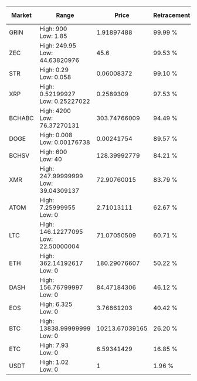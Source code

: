 | Market | Range | Price| Retracement | Doubles to 50% |
| --- | --- | --- | --- | --- |
| GRIN | High: 900<br />Low: 1.85 | 1.91897488 | 99.99 % | 234.98 |
| ZEC | High: 249.95<br />Low: 44.63820976 | 45.6 | 99.53 % | 3.23 |
| STR | High: 0.29<br />Low: 0.058 | 0.06008372 | 99.10 % | 2.90 |
| XRP | High: 0.52199927<br />Low: 0.25227022 | 0.2589309 | 97.53 % | 1.50 |
| BCHABC | High: 4200<br />Low: 76.37270131 | 303.74766009 | 94.49 % | 7.04 |
| DOGE | High: 0.008<br />Low: 0.00176738 | 0.00241754 | 89.57 % | 2.02 |
| BCHSV | High: 600<br />Low: 40 | 128.39992779 | 84.21 % | 2.49 |
| XMR | High: 247.99999999<br />Low: 39.04309137 | 72.90760015 | 83.79 % | 1.97 |
| ATOM | High: 7.25999955<br />Low: 0 | 2.71013111 | 62.67 % | 1.34 |
| LTC | High: 146.12277095<br />Low: 22.50000004 | 71.07050509 | 60.71 % | 1.19 |
| ETH | High: 362.14192617<br />Low: 0 | 180.29076607 | 50.22 % | 1.00 |
| DASH | High: 156.76799997<br />Low: 0 | 84.47184306 | 46.12 % | 0.00 |
| EOS | High: 6.325<br />Low: 0 | 3.76861203 | 40.42 % | 0.00 |
| BTC | High: 13838.99999999<br />Low: 0 | 10213.67039165 | 26.20 % | 0.00 |
| ETC | High: 7.93<br />Low: 0 | 6.59341429 | 16.85 % | 0.00 |
| USDT | High: 1.02<br />Low: 0 | 1 | 1.96 % | 0.00 |
